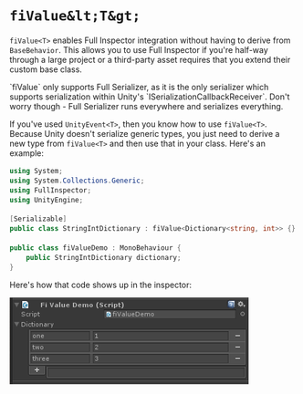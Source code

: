 # `fiValue&lt;T&gt;`

`fiValue<T>` enables Full Inspector integration without having to derive from `BaseBehavior`. This allows you to use Full Inspector if you're half-way through a large project or a third-party asset requires that you extend their custom base class.

<important>
`fiValue<T>` only supports Full Serializer, as it is the only serializer which supports serialization within Unity's `ISerializationCallbackReceiver`. Don't worry though - Full Serializer runs everywhere and serializes everything.
</important> 

If you've used `UnityEvent<T>`, then you know how to use `fiValue<T>`. Because Unity doesn't serialize generic types, you just need to derive a new type from `fiValue<T>` and then use that in your class. Here's an example:

```c#
using System;
using System.Collections.Generic;
using FullInspector;
using UnityEngine;

[Serializable]
public class StringIntDictionary : fiValue<Dictionary<string, int>> {}

public class fiValueDemo : MonoBehaviour {
    public StringIntDictionary dictionary;
}
```

Here's how that code shows up in the inspector:

![](images/fivalue_dictionary.png)